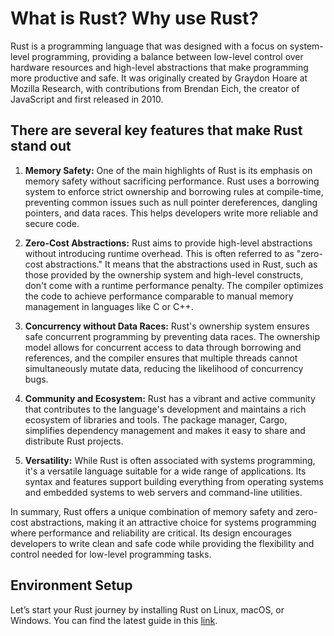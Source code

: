 # What is Rust? Why use Rust?

Rust is a programming language that was designed with a focus on system-level programming, providing a balance between low-level control over hardware resources and high-level abstractions that make programming more productive and safe. It was originally created by Graydon Hoare at Mozilla Research, with contributions from Brendan Eich, the creator of JavaScript and first released in 2010.

## There are several key features that make Rust stand out

1. **Memory Safety:** One of the main highlights of Rust is its emphasis on memory safety without sacrificing performance. Rust uses a borrowing system to enforce strict ownership and borrowing rules at compile-time, preventing common issues such as null pointer dereferences, dangling pointers, and data races. This helps developers write more reliable and secure code.

2. **Zero-Cost Abstractions:** Rust aims to provide high-level abstractions without introducing runtime overhead. This is often referred to as "zero-cost abstractions." It means that the abstractions used in Rust, such as those provided by the ownership system and high-level constructs, don't come with a runtime performance penalty. The compiler optimizes the code to achieve performance comparable to manual memory management in languages like C or C++.

3. **Concurrency without Data Races:** Rust's ownership system ensures safe concurrent programming by preventing data races. The ownership model allows for concurrent access to data through borrowing and references, and the compiler ensures that multiple threads cannot simultaneously mutate data, reducing the likelihood of concurrency bugs.

4. **Community and Ecosystem:** Rust has a vibrant and active community that contributes to the language's development and maintains a rich ecosystem of libraries and tools. The package manager, Cargo, simplifies dependency management and makes it easy to share and distribute Rust projects.

5. **Versatility:** While Rust is often associated with systems programming, it's a versatile language suitable for a wide range of applications. Its syntax and features support building everything from operating systems and embedded systems to web servers and command-line utilities.

In summary, Rust offers a unique combination of memory safety and zero-cost abstractions, making it an attractive choice for systems programming where performance and reliability are critical. Its design encourages developers to write clean and safe code while providing the flexibility and control needed for low-level programming tasks.

## Environment Setup

Let’s start your Rust journey by installing Rust on Linux, macOS, or Windows. You can find the latest guide in this [link](https://doc.rust-lang.org/book/ch01-01-installation.html).